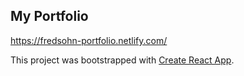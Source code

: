 ## My Portfolio

https://fredsohn-portfolio.netlify.com/

This project was bootstrapped with [Create React App](https://github.com/facebook/create-react-app).